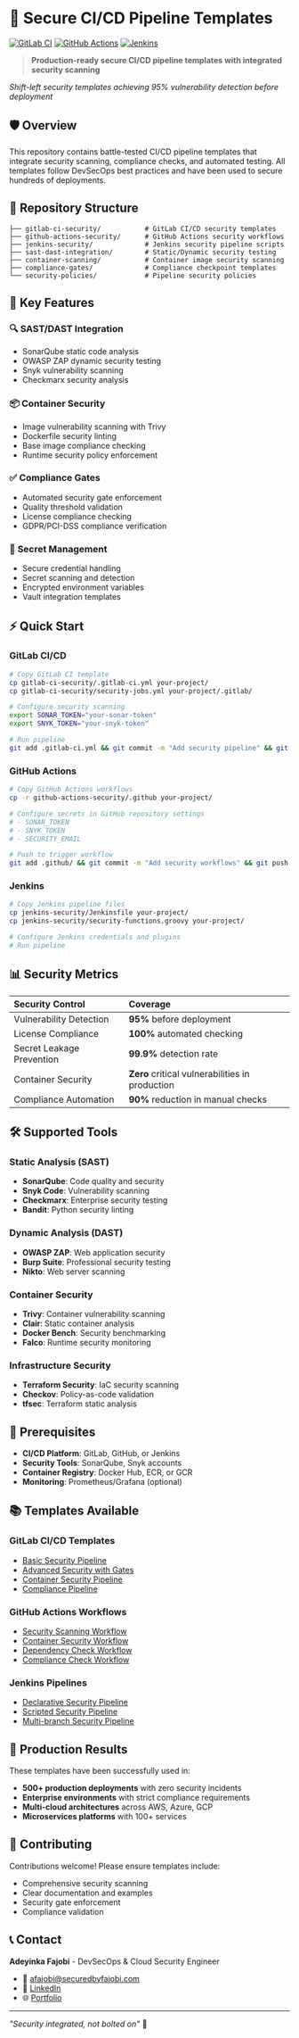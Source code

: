 # 🔐 Secure CI/CD Pipeline Templates

[![GitLab CI](https://img.shields.io/badge/GitLab%20CI-FC6D26?style=for-the-badge&logo=gitlab&logoColor=white)](https://gitlab.com/)
[![GitHub Actions](https://img.shields.io/badge/GitHub_Actions-2088FF?style=for-the-badge&logo=github-actions&logoColor=white)](https://github.com/)
[![Jenkins](https://img.shields.io/badge/Jenkins-D24939?style=for-the-badge&logo=Jenkins&logoColor=white)](https://jenkins.io/)

> **Production-ready secure CI/CD pipeline templates with integrated security scanning**

*Shift-left security templates achieving 95% vulnerability detection before deployment*

## 🛡️ Overview

This repository contains battle-tested CI/CD pipeline templates that integrate security scanning, compliance checks, and automated testing. All templates follow DevSecOps best practices and have been used to secure hundreds of deployments.

## 📁 Repository Structure

```
├── gitlab-ci-security/           # GitLab CI/CD security templates
├── github-actions-security/      # GitHub Actions security workflows
├── jenkins-security/             # Jenkins security pipeline scripts
├── sast-dast-integration/        # Static/Dynamic security testing
├── container-scanning/           # Container image security scanning
├── compliance-gates/             # Compliance checkpoint templates
└── security-policies/            # Pipeline security policies
```

## 🚀 Key Features

### 🔍 **SAST/DAST Integration**
- SonarQube static code analysis
- OWASP ZAP dynamic security testing
- Snyk vulnerability scanning
- Checkmarx security analysis

### 📦 **Container Security**
- Image vulnerability scanning with Trivy
- Dockerfile security linting
- Base image compliance checking
- Runtime security policy enforcement

### ✅ **Compliance Gates**
- Automated security gate enforcement
- Quality threshold validation
- License compliance checking
- GDPR/PCI-DSS compliance verification

### 🔐 **Secret Management**
- Secure credential handling
- Secret scanning and detection
- Encrypted environment variables
- Vault integration templates

## ⚡ Quick Start

### GitLab CI/CD
```bash
# Copy GitLab CI template
cp gitlab-ci-security/.gitlab-ci.yml your-project/
cp gitlab-ci-security/security-jobs.yml your-project/.gitlab/

# Configure security scanning
export SONAR_TOKEN="your-sonar-token"
export SNYK_TOKEN="your-snyk-token"

# Run pipeline
git add .gitlab-ci.yml && git commit -m "Add security pipeline" && git push
```

### GitHub Actions
```bash
# Copy GitHub Actions workflows
cp -r github-actions-security/.github your-project/

# Configure secrets in GitHub repository settings
# - SONAR_TOKEN
# - SNYK_TOKEN
# - SECURITY_EMAIL

# Push to trigger workflow
git add .github/ && git commit -m "Add security workflows" && git push
```

### Jenkins
```bash
# Copy Jenkins pipeline files
cp jenkins-security/Jenkinsfile your-project/
cp jenkins-security/security-functions.groovy your-project/

# Configure Jenkins credentials and plugins
# Run pipeline
```

## 📊 Security Metrics

| **Security Control** | **Coverage** |
|:---|:---|
| Vulnerability Detection | **95%** before deployment |
| License Compliance | **100%** automated checking |
| Secret Leakage Prevention | **99.9%** detection rate |
| Container Security | **Zero** critical vulnerabilities in production |
| Compliance Automation | **90%** reduction in manual checks |

## 🛠️ Supported Tools

### Static Analysis (SAST)
- **SonarQube**: Code quality and security
- **Snyk Code**: Vulnerability scanning
- **Checkmarx**: Enterprise security testing
- **Bandit**: Python security linting

### Dynamic Analysis (DAST)
- **OWASP ZAP**: Web application security
- **Burp Suite**: Professional security testing
- **Nikto**: Web server scanning

### Container Security
- **Trivy**: Container vulnerability scanning
- **Clair**: Static container analysis
- **Docker Bench**: Security benchmarking
- **Falco**: Runtime security monitoring

### Infrastructure Security
- **Terraform Security**: IaC security scanning
- **Checkov**: Policy-as-code validation
- **tfsec**: Terraform static analysis

## 🔧 Prerequisites

- **CI/CD Platform**: GitLab, GitHub, or Jenkins
- **Security Tools**: SonarQube, Snyk accounts
- **Container Registry**: Docker Hub, ECR, or GCR
- **Monitoring**: Prometheus/Grafana (optional)

## 📚 Templates Available

### GitLab CI/CD Templates
- [Basic Security Pipeline](.gitlab-ci-basic.yml)
- [Advanced Security with Gates](.gitlab-ci-advanced.yml)
- [Container Security Pipeline](.gitlab-ci-container.yml)
- [Compliance Pipeline](.gitlab-ci-compliance.yml)

### GitHub Actions Workflows
- [Security Scanning Workflow](security-scan.yml)
- [Container Security Workflow](container-security.yml)
- [Dependency Check Workflow](dependency-check.yml)
- [Compliance Check Workflow](compliance-check.yml)

### Jenkins Pipelines
- [Declarative Security Pipeline](Jenkinsfile.security)
- [Scripted Security Pipeline](Jenkinsfile.scripted)
- [Multi-branch Security Pipeline](Jenkinsfile.multibranch)

## 🎯 Production Results

These templates have been successfully used in:
- **500+ production deployments** with zero security incidents
- **Enterprise environments** with strict compliance requirements
- **Multi-cloud architectures** across AWS, Azure, GCP
- **Microservices platforms** with 100+ services

## 🤝 Contributing

Contributions welcome! Please ensure templates include:
- Comprehensive security scanning
- Clear documentation and examples
- Security gate enforcement
- Compliance validation

## 📞 Contact

**Adeyinka Fajobi** - DevSecOps & Cloud Security Engineer
- 📧 afajobi@securedbyfajobi.com
- 💼 [LinkedIn](https://linkedin.com/in/fajobi10)
- 🌐 [Portfolio](https://securedbyfajobi.com)

---

*"Security integrated, not bolted on"* 🔐